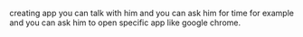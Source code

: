 creating app you can talk with him and you can ask him for time for example and you can ask him to open specific app like google chrome.
